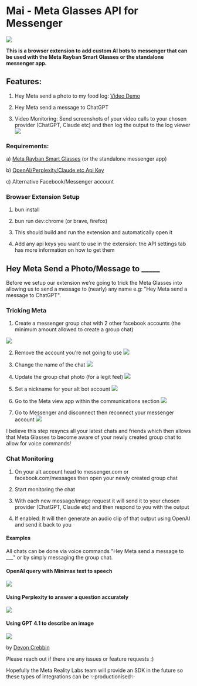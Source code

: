 # Mai - Meta Glasses API for Messenger

![](/assets/mai-promotional.png)

**This is a browser extension to add custom AI bots to messenger that can be used with the Meta Rayban Smart Glasses or the standalone messenger app.**

## Features:

1. Hey Meta send a photo to my food log: [Video Demo](https://www.youtube.com/watch?v=PiEDrcLCmew)

2. Hey Meta send a message to ChatGPT

3. Video Monitoring: Send screenshots of your video calls to your chosen provider (ChatGPT, Claude etc) and then log the output to the log viewer
   ![](/assets/video-monitoring.png)

### Requirements:

a) [Meta Rayban Smart Glasses](https://about.fb.com/news/2023/09/new-ray-ban-meta-smart-glasses/) (or the standalone messenger app)

b) [OpenAI/Perplexity/Claude etc Api Key](https://platform.openai.com/)

c) Alternative Facebook/Messenger account

### Browser Extension Setup

1. bun install

2. bun run dev:chrome (or brave, firefox)

3. This should build and run the extension and automatically open it

4. Add any api keys you want to use in the extension: the API settings tab has more information on how to get them

## Hey Meta Send a Photo/Message to **\_\_\_\_\_**

Before we setup our extension we're going to trick the Meta Glasses into allowing us to send a message to (nearly) any name e.g: "Hey Meta send a message to ChatGPT".

### Tricking Meta

1. Create a messenger group chat with 2 other facebook accounts (the minimum amount allowed to create a group chat)

![](/assets/create-a-chat.png)

2. Remove the account you're not going to use
   ![](/assets/remove-member.png)

3. Change the name of the chat
   ![](/assets/change-chat-name.png)

4. Update the group chat photo (for a legit feel)
   ![](/assets/change-photo.png)

5. Set a nickname for your alt bot account
   ![](/assets/edit-nickname.png)

6. Go to the Meta view app within the communications section
   ![](/assets/communications.jpeg)

7. Go to Messenger and disconnect then reconnect your messenger account
   ![](/assets/disconnect.jpeg)

I believe this step resyncs all your latest chats and friends which then allows that Meta Glasses to become aware of your newly created group chat to allow for voice commands!

### Chat Monitoring

1. On your alt account head to messenger.com or facebook.com/messages then open your newly created group chat

2. Start monitoring the chat

3. With each new message/image request it will send it to your chosen provider (ChatGPT, Claude etc) and then respond to you with the output

4. If enabled: It will then generate an audio clip of that output using OpenAI and send it back to you

#### Examples

All chats can be done via voice commands "Hey Meta send a message to \_\_\_" or by simply messaging the group chat.

#### OpenAI query with Minimax text to speech

![](/assets/messenger-example-1.png)

#### Using Perplexity to answer a question accurately

![](/assets/messenger-example-2.png)

#### Using GPT 4.1 to describe an image

![](/assets/messenger-example-3.png)

by [Devon Crebbin](https://github.com/dcrebbin)

Please reach out if there are any issues or feature requests :)

Hopefully the Meta Reality Labs team will provide an SDK in the future so these types of integrations can be ✨productionised✨
